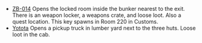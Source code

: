 - [ZB-014][01] Opens the locked room inside the bunker nearest to the exit. There is an weapon locker, a weapons crate, and loose loot. Also a quest
  location. This key spawns in Room 220 in Customs.
- [Yotota][02] Opens a pickup truck in lumber yard next to the three huts.
  Loose loot in the cab. 

[01]: #
[02]: #

